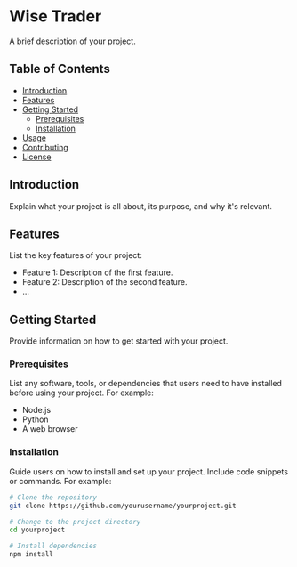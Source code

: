 # Wise Trader

A brief description of your project.

## Table of Contents

- [Introduction](#introduction)
- [Features](#features)
- [Getting Started](#getting-started)
  - [Prerequisites](#prerequisites)
  - [Installation](#installation)
- [Usage](#usage)
- [Contributing](#contributing)
- [License](#license)

## Introduction

Explain what your project is all about, its purpose, and why it's relevant.

## Features

List the key features of your project:

- Feature 1: Description of the first feature.
- Feature 2: Description of the second feature.
- ...

## Getting Started

Provide information on how to get started with your project.

### Prerequisites

List any software, tools, or dependencies that users need to have installed before using your project. For example:

- Node.js
- Python
- A web browser

### Installation

Guide users on how to install and set up your project. Include code snippets or commands. For example:

```bash
# Clone the repository
git clone https://github.com/yourusername/yourproject.git

# Change to the project directory
cd yourproject

# Install dependencies
npm install
